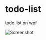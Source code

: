 # todo-list
todo list on wpf


![Screenshot](https://github.com/user-attachments/assets/a76cc35a-d360-4888-8fbf-f023a37b067b)
